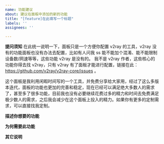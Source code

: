 ```yaml
---
name: 功能建议
about: 建议在面板中添加的新的功能
title: "[feature]在此填写一个标题"
labels: ''
assignees: ''

---
```


**提问须知**
在此统一说明一下，面板只是一个方便你配置 v2ray 的工具，v2ray 没有的功能面板也没有办法去配置，比如有人问我 ss 能不能加个混淆、能不能限制设备数/网速等等，这些功能 v2ray 是没有的。
我不是 v2ray 作者，这些核心的功能你得去找 v2ray，只有 v2ray 有了面板才能进行配置，链接在此：https://github.com/v2ray/v2ray-core/issues 。

这个面板是我利用闲暇时间写的一个工具，并免费分享给大家用，经过了这么多版本迭代，面板的功能也更加的完善和稳定，现在已经可以满足绝大多数人的需求了，甚至多了很多功能，目前我也没有必要继续花费过多的精力和时间去免费满足极少数人的需求，之后我会减少在这个面板上投入的精力。如果你有更多的定制需求，可以直接找我定制。


**描述你想要的功能**


**为何需要此功能**


**其它说明**
